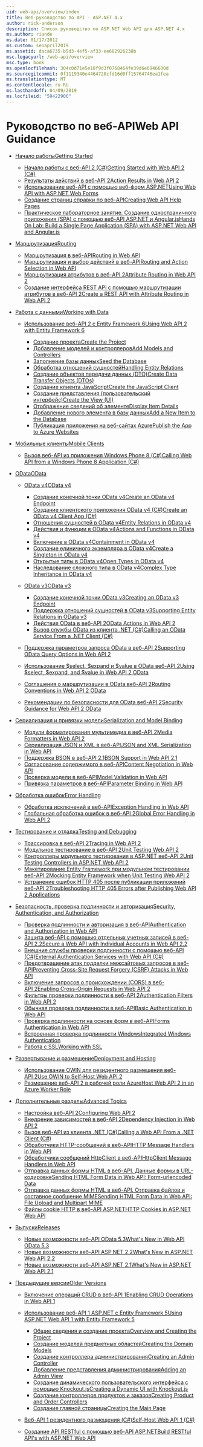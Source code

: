 ```yaml
---
uid: web-api/overview/index
title: Веб-руководство по API - ASP.NET 4.x
author: rick-anderson
description: Список руководство по ASP.NET Web API для ASP.NET 4.x
ms.author: riande
ms.date: 01/17/2012
ms.custom: seoapril2019
ms.assetid: daca6735-b5d3-4ef5-af33-ee682926238b
msc.legacyurl: /web-api/overview
msc.type: book
ms.openlocfilehash: 304c0d71e5e18f9d3f0768464fe39d6e6946600d
ms.sourcegitcommit: 0f1119340e4464720cfd16d0ff15764746ea1fea
ms.translationtype: MT
ms.contentlocale: ru-RU
ms.lasthandoff: 04/09/2019
ms.locfileid: "59422906"
---
```

# <a name="web-api-guidance"></a><span data-ttu-id="54df8-103">Руководство по веб-API</span><span class="sxs-lookup"><span data-stu-id="54df8-103">Web API Guidance</span></span>

- [<span data-ttu-id="54df8-104">Начало работы</span><span class="sxs-lookup"><span data-stu-id="54df8-104">Getting Started</span></span>](getting-started-with-aspnet-web-api/index.md)

    - [<span data-ttu-id="54df8-105">Начало работы с веб-API 2 (C#)</span><span class="sxs-lookup"><span data-stu-id="54df8-105">Getting Started with Web API 2 (C#)</span></span>](getting-started-with-aspnet-web-api/tutorial-your-first-web-api.md)
    - [<span data-ttu-id="54df8-106">Результаты действий в веб-API 2</span><span class="sxs-lookup"><span data-stu-id="54df8-106">Action Results in Web API 2</span></span>](getting-started-with-aspnet-web-api/action-results.md)
    - [<span data-ttu-id="54df8-107">Использование веб-API с помощью веб-форм ASP.NET</span><span class="sxs-lookup"><span data-stu-id="54df8-107">Using Web API with ASP.NET Web Forms</span></span>](getting-started-with-aspnet-web-api/using-web-api-with-aspnet-web-forms.md)
    - [<span data-ttu-id="54df8-108">Создание страниц справки по веб-API</span><span class="sxs-lookup"><span data-stu-id="54df8-108">Creating Web API Help Pages</span></span>](getting-started-with-aspnet-web-api/creating-api-help-pages.md)
    - [<span data-ttu-id="54df8-109">Практическое лабораторное занятие. Создание одностраничного приложения (SPA) с помощью веб-API ASP.NET и Angular.js</span><span class="sxs-lookup"><span data-stu-id="54df8-109">Hands On Lab: Build a Single Page Application (SPA) with ASP.NET Web API and Angular.js</span></span>](getting-started-with-aspnet-web-api/build-a-single-page-application-spa-with-aspnet-web-api-and-angularjs.md)
- [<span data-ttu-id="54df8-110">Маршрутизация</span><span class="sxs-lookup"><span data-stu-id="54df8-110">Routing</span></span>](web-api-routing-and-actions/index.md)

    - [<span data-ttu-id="54df8-111">Маршрутизация в веб-API</span><span class="sxs-lookup"><span data-stu-id="54df8-111">Routing in Web API</span></span>](web-api-routing-and-actions/routing-in-aspnet-web-api.md)
    - [<span data-ttu-id="54df8-112">Маршрутизация и выбор действий в веб-API</span><span class="sxs-lookup"><span data-stu-id="54df8-112">Routing and Action Selection in Web API</span></span>](web-api-routing-and-actions/routing-and-action-selection.md)
    - [<span data-ttu-id="54df8-113">Маршрутизация атрибутов в веб-API 2</span><span class="sxs-lookup"><span data-stu-id="54df8-113">Attribute Routing in Web API 2</span></span>](web-api-routing-and-actions/attribute-routing-in-web-api-2.md)
    - [<span data-ttu-id="54df8-114">Создание интерфейса REST API с помощью маршрутизации атрибутов в веб-API 2</span><span class="sxs-lookup"><span data-stu-id="54df8-114">Create a REST API with Attribute Routing in Web API 2</span></span>](web-api-routing-and-actions/create-a-rest-api-with-attribute-routing.md)
- [<span data-ttu-id="54df8-115">Работа с данными</span><span class="sxs-lookup"><span data-stu-id="54df8-115">Working with Data</span></span>](data/index.md)

    - [<span data-ttu-id="54df8-116">Использование веб-API 2 с Entity Framework 6</span><span class="sxs-lookup"><span data-stu-id="54df8-116">Using Web API 2 with Entity Framework 6</span></span>](data/using-web-api-with-entity-framework/index.md)

        - [<span data-ttu-id="54df8-117">Создание проекта</span><span class="sxs-lookup"><span data-stu-id="54df8-117">Create the Project</span></span>](data/using-web-api-with-entity-framework/part-1.md)
        - [<span data-ttu-id="54df8-118">Добавление моделей и контроллеров</span><span class="sxs-lookup"><span data-stu-id="54df8-118">Add Models and Controllers</span></span>](data/using-web-api-with-entity-framework/part-2.md)
        - [<span data-ttu-id="54df8-119">Заполнение базы данных</span><span class="sxs-lookup"><span data-stu-id="54df8-119">Seed the Database</span></span>](data/using-web-api-with-entity-framework/part-3.md)
        - [<span data-ttu-id="54df8-120">Обработка отношений сущностей</span><span class="sxs-lookup"><span data-stu-id="54df8-120">Handling Entity Relations</span></span>](data/using-web-api-with-entity-framework/part-4.md)
        - [<span data-ttu-id="54df8-121">Создание объектов передачи данных (DTO)</span><span class="sxs-lookup"><span data-stu-id="54df8-121">Create Data Transfer Objects (DTOs)</span></span>](data/using-web-api-with-entity-framework/part-5.md)
        - [<span data-ttu-id="54df8-122">Создание клиента JavaScript</span><span class="sxs-lookup"><span data-stu-id="54df8-122">Create the JavaScript Client</span></span>](data/using-web-api-with-entity-framework/part-6.md)
        - [<span data-ttu-id="54df8-123">Создание представления (пользовательский интерфейс)</span><span class="sxs-lookup"><span data-stu-id="54df8-123">Create the View (UI)</span></span>](data/using-web-api-with-entity-framework/part-7.md)
        - [<span data-ttu-id="54df8-124">Отображение сведений об элементе</span><span class="sxs-lookup"><span data-stu-id="54df8-124">Display Item Details</span></span>](data/using-web-api-with-entity-framework/part-8.md)
        - [<span data-ttu-id="54df8-125">Добавление нового элемента в базу данных</span><span class="sxs-lookup"><span data-stu-id="54df8-125">Add a New Item to the Database</span></span>](data/using-web-api-with-entity-framework/part-9.md)
        - [<span data-ttu-id="54df8-126">Публикация приложения на веб-сайтах Azure</span><span class="sxs-lookup"><span data-stu-id="54df8-126">Publish the App to Azure Websites</span></span>](data/using-web-api-with-entity-framework/part-10.md)
- [<span data-ttu-id="54df8-127">Мобильные клиенты</span><span class="sxs-lookup"><span data-stu-id="54df8-127">Mobile Clients</span></span>](mobile-clients/index.md)

    - [<span data-ttu-id="54df8-128">Вызов веб-API из приложения Windows Phone 8 (C#)</span><span class="sxs-lookup"><span data-stu-id="54df8-128">Calling Web API from a Windows Phone 8 Application (C#)</span></span>](mobile-clients/calling-web-api-from-a-windows-phone-8-application.md)
- [<span data-ttu-id="54df8-129">OData</span><span class="sxs-lookup"><span data-stu-id="54df8-129">OData</span></span>](odata-support-in-aspnet-web-api/index.md)

    - [<span data-ttu-id="54df8-130">OData v4</span><span class="sxs-lookup"><span data-stu-id="54df8-130">OData v4</span></span>](odata-support-in-aspnet-web-api/odata-v4/index.md)

        - [<span data-ttu-id="54df8-131">Создание конечной точки OData v4</span><span class="sxs-lookup"><span data-stu-id="54df8-131">Create an OData v4 Endpoint</span></span>](odata-support-in-aspnet-web-api/odata-v4/create-an-odata-v4-endpoint.md)
        - [<span data-ttu-id="54df8-132">Создание клиентского приложения OData v4 (C#)</span><span class="sxs-lookup"><span data-stu-id="54df8-132">Create an OData v4 Client App (C#)</span></span>](odata-support-in-aspnet-web-api/odata-v4/create-an-odata-v4-client-app.md)
        - [<span data-ttu-id="54df8-133">Отношения сущностей в OData v4</span><span class="sxs-lookup"><span data-stu-id="54df8-133">Entity Relations in OData v4</span></span>](odata-support-in-aspnet-web-api/odata-v4/entity-relations-in-odata-v4.md)
        - [<span data-ttu-id="54df8-134">Действия и функции в OData v4</span><span class="sxs-lookup"><span data-stu-id="54df8-134">Actions and Functions in OData v4</span></span>](odata-support-in-aspnet-web-api/odata-v4/odata-actions-and-functions.md)
        - [<span data-ttu-id="54df8-135">Включение в OData v4</span><span class="sxs-lookup"><span data-stu-id="54df8-135">Containment in OData v4</span></span>](odata-support-in-aspnet-web-api/odata-v4/odata-containment-in-web-api-22.md)
        - [<span data-ttu-id="54df8-136">Создание единичного экземпляра в OData v4</span><span class="sxs-lookup"><span data-stu-id="54df8-136">Create a Singleton in OData v4</span></span>](odata-support-in-aspnet-web-api/odata-v4/using-a-singleton-in-an-odata-endpoint-in-web-api-22.md)
        - [<span data-ttu-id="54df8-137">Открытые типы в OData v4</span><span class="sxs-lookup"><span data-stu-id="54df8-137">Open Types in OData v4</span></span>](odata-support-in-aspnet-web-api/odata-v4/use-open-types-in-odata-v4.md)
        - [<span data-ttu-id="54df8-138">Наследование сложного типа в OData v4</span><span class="sxs-lookup"><span data-stu-id="54df8-138">Complex Type Inheritance in OData v4</span></span>](odata-support-in-aspnet-web-api/odata-v4/complex-type-inheritance-in-odata-v4.md)
    - [<span data-ttu-id="54df8-139">OData v3</span><span class="sxs-lookup"><span data-stu-id="54df8-139">OData v3</span></span>](odata-support-in-aspnet-web-api/odata-v3/index.md)

        - [<span data-ttu-id="54df8-140">Создание конечной точки OData v3</span><span class="sxs-lookup"><span data-stu-id="54df8-140">Creating an OData v3 Endpoint</span></span>](odata-support-in-aspnet-web-api/odata-v3/creating-an-odata-endpoint.md)
        - [<span data-ttu-id="54df8-141">Поддержка отношений сущностей в OData v3</span><span class="sxs-lookup"><span data-stu-id="54df8-141">Supporting Entity Relations in OData v3</span></span>](odata-support-in-aspnet-web-api/odata-v3/working-with-entity-relations.md)
        - [<span data-ttu-id="54df8-142">Действия OData в веб-API 2</span><span class="sxs-lookup"><span data-stu-id="54df8-142">OData Actions in Web API 2</span></span>](odata-support-in-aspnet-web-api/odata-v3/odata-actions.md)
        - [<span data-ttu-id="54df8-143">Вызов службы OData из клиента .NET (C#)</span><span class="sxs-lookup"><span data-stu-id="54df8-143">Calling an OData Service From a .NET Client (C#)</span></span>](odata-support-in-aspnet-web-api/odata-v3/calling-an-odata-service-from-a-net-client.md)
    - [<span data-ttu-id="54df8-144">Поддержка параметров запроса OData в веб-API 2</span><span class="sxs-lookup"><span data-stu-id="54df8-144">Supporting OData Query Options in Web API 2</span></span>](odata-support-in-aspnet-web-api/supporting-odata-query-options.md)
    - [<span data-ttu-id="54df8-145">Использование $select, $expand и $value в OData веб-API 2</span><span class="sxs-lookup"><span data-stu-id="54df8-145">Using $select, $expand, and $value in Web API 2 OData</span></span>](odata-support-in-aspnet-web-api/using-select-expand-and-value.md)
    - [<span data-ttu-id="54df8-146">Соглашения о маршрутизации в OData веб-API 2</span><span class="sxs-lookup"><span data-stu-id="54df8-146">Routing Conventions in Web API 2 OData</span></span>](odata-support-in-aspnet-web-api/odata-routing-conventions.md)
    - [<span data-ttu-id="54df8-147">Рекомендации по безопасности для OData веб-API 2</span><span class="sxs-lookup"><span data-stu-id="54df8-147">Security Guidance for Web API 2 OData</span></span>](odata-support-in-aspnet-web-api/odata-security-guidance.md)
- [<span data-ttu-id="54df8-148">Сериализация и привязки модели</span><span class="sxs-lookup"><span data-stu-id="54df8-148">Serialization and Model Binding</span></span>](formats-and-model-binding/index.md)

    - [<span data-ttu-id="54df8-149">Модули форматирования мультимедиа в веб-API 2</span><span class="sxs-lookup"><span data-stu-id="54df8-149">Media Formatters in Web API 2</span></span>](formats-and-model-binding/media-formatters.md)
    - [<span data-ttu-id="54df8-150">Сериализация JSON и XML в веб-API</span><span class="sxs-lookup"><span data-stu-id="54df8-150">JSON and XML Serialization in Web API</span></span>](formats-and-model-binding/json-and-xml-serialization.md)
    - [<span data-ttu-id="54df8-151">Поддержка BSON в веб-API 2.1</span><span class="sxs-lookup"><span data-stu-id="54df8-151">BSON Support in Web API 2.1</span></span>](formats-and-model-binding/bson-support-in-web-api-21.md)
    - [<span data-ttu-id="54df8-152">Согласование содержимого в веб-API</span><span class="sxs-lookup"><span data-stu-id="54df8-152">Content Negotiation in Web API</span></span>](formats-and-model-binding/content-negotiation.md)
    - [<span data-ttu-id="54df8-153">Проверка модели в веб-API</span><span class="sxs-lookup"><span data-stu-id="54df8-153">Model Validation in Web API</span></span>](formats-and-model-binding/model-validation-in-aspnet-web-api.md)
    - [<span data-ttu-id="54df8-154">Привязка параметров в веб-API</span><span class="sxs-lookup"><span data-stu-id="54df8-154">Parameter Binding in Web API</span></span>](formats-and-model-binding/parameter-binding-in-aspnet-web-api.md)
- [<span data-ttu-id="54df8-155">Обработка ошибок</span><span class="sxs-lookup"><span data-stu-id="54df8-155">Error Handling</span></span>](error-handling/index.md)

    - [<span data-ttu-id="54df8-156">Обработка исключений в веб-API</span><span class="sxs-lookup"><span data-stu-id="54df8-156">Exception Handling in Web API</span></span>](error-handling/exception-handling.md)
    - [<span data-ttu-id="54df8-157">Глобальная обработка ошибок в веб-API 2</span><span class="sxs-lookup"><span data-stu-id="54df8-157">Global Error Handling in Web API 2</span></span>](error-handling/web-api-global-error-handling.md)
- [<span data-ttu-id="54df8-158">Тестирование и отладка</span><span class="sxs-lookup"><span data-stu-id="54df8-158">Testing and Debugging</span></span>](testing-and-debugging/index.md)

    - [<span data-ttu-id="54df8-159">Трассировка в веб-API 2</span><span class="sxs-lookup"><span data-stu-id="54df8-159">Tracing in Web API 2</span></span>](testing-and-debugging/tracing-in-aspnet-web-api.md)
    - [<span data-ttu-id="54df8-160">Модульное тестирование в веб-API 2</span><span class="sxs-lookup"><span data-stu-id="54df8-160">Unit Testing Web API 2</span></span>](testing-and-debugging/unit-testing-with-aspnet-web-api.md)
    - [<span data-ttu-id="54df8-161">Контроллеры модульного тестирования в ASP.NET веб-API 2</span><span class="sxs-lookup"><span data-stu-id="54df8-161">Unit Testing Controllers in ASP.NET Web API 2</span></span>](testing-and-debugging/unit-testing-controllers-in-web-api.md)
    - [<span data-ttu-id="54df8-162">Макетирование Entity Framework при модульном тестировании веб-API 2</span><span class="sxs-lookup"><span data-stu-id="54df8-162">Mocking Entity Framework when Unit Testing Web API 2</span></span>](testing-and-debugging/mocking-entity-framework-when-unit-testing-aspnet-web-api-2.md)
    - [<span data-ttu-id="54df8-163">Устранение ошибок HTTP 405 после публикации приложений веб-API 2</span><span class="sxs-lookup"><span data-stu-id="54df8-163">Troubleshooting HTTP 405 Errors after Publishing Web API 2 Applications</span></span>](testing-and-debugging/troubleshooting-http-405-errors-after-publishing-web-api-applications.md)
- [<span data-ttu-id="54df8-164">Безопасность, проверка подлинности и авторизация</span><span class="sxs-lookup"><span data-stu-id="54df8-164">Security, Authentication, and Authorization</span></span>](security/index.md)

    - [<span data-ttu-id="54df8-165">Проверка подлинности и авторизация в веб-API</span><span class="sxs-lookup"><span data-stu-id="54df8-165">Authentication and Authorization in Web API</span></span>](security/authentication-and-authorization-in-aspnet-web-api.md)
    - [<span data-ttu-id="54df8-166">Защита веб-API с помощью отдельных учетных записей в веб-API 2.2</span><span class="sxs-lookup"><span data-stu-id="54df8-166">Secure a Web API with Individual Accounts in Web API 2.2</span></span>](security/individual-accounts-in-web-api.md)
    - [<span data-ttu-id="54df8-167">Внешние службы проверки подлинности с помощью веб-API (C#)</span><span class="sxs-lookup"><span data-stu-id="54df8-167">External Authentication Services with Web API (C#)</span></span>](security/external-authentication-services.md)
    - [<span data-ttu-id="54df8-168">Предотвращение атак подделки межсайтовых запросов в веб-API</span><span class="sxs-lookup"><span data-stu-id="54df8-168">Preventing Cross-Site Request Forgery (CSRF) Attacks in Web API</span></span>](security/preventing-cross-site-request-forgery-csrf-attacks.md)
    - [<span data-ttu-id="54df8-169">Включение запросов о происхождении (CORS) в веб-API 2</span><span class="sxs-lookup"><span data-stu-id="54df8-169">Enabling Cross-Origin Requests in Web API 2</span></span>](security/enabling-cross-origin-requests-in-web-api.md)
    - [<span data-ttu-id="54df8-170">Фильтры проверки подлинности в веб-API 2</span><span class="sxs-lookup"><span data-stu-id="54df8-170">Authentication Filters in Web API 2</span></span>](security/authentication-filters.md)
    - [<span data-ttu-id="54df8-171">Обычная проверка подлинности в веб-API</span><span class="sxs-lookup"><span data-stu-id="54df8-171">Basic Authentication in Web API</span></span>](security/basic-authentication.md)
    - [<span data-ttu-id="54df8-172">Проверка подлинности на основе форм в веб-API</span><span class="sxs-lookup"><span data-stu-id="54df8-172">Forms Authentication in Web API</span></span>](security/forms-authentication.md)
    - [<span data-ttu-id="54df8-173">Встроенная проверка подлинности Windows</span><span class="sxs-lookup"><span data-stu-id="54df8-173">Integrated Windows Authentication</span></span>](security/integrated-windows-authentication.md)
    - [<span data-ttu-id="54df8-174">Работа с SSL</span><span class="sxs-lookup"><span data-stu-id="54df8-174">Working with SSL</span></span>](security/working-with-ssl-in-web-api.md)
- [<span data-ttu-id="54df8-175">Развертывание и размещение</span><span class="sxs-lookup"><span data-stu-id="54df8-175">Deployment and Hosting</span></span>](hosting-aspnet-web-api/index.md)

    - [<span data-ttu-id="54df8-176">Использование OWIN для резидентного размещения веб-API 2</span><span class="sxs-lookup"><span data-stu-id="54df8-176">Use OWIN to Self-Host Web API 2</span></span>](hosting-aspnet-web-api/use-owin-to-self-host-web-api.md)
    - [<span data-ttu-id="54df8-177">Размещение веб-API 2 в рабочей роли Azure</span><span class="sxs-lookup"><span data-stu-id="54df8-177">Host Web API 2 in an Azure Worker Role</span></span>](hosting-aspnet-web-api/host-aspnet-web-api-in-an-azure-worker-role.md)
- [<span data-ttu-id="54df8-178">Дополнительные разделы</span><span class="sxs-lookup"><span data-stu-id="54df8-178">Advanced Topics</span></span>](advanced/index.md)

    - [<span data-ttu-id="54df8-179">Настройка веб-API 2</span><span class="sxs-lookup"><span data-stu-id="54df8-179">Configuring Web API 2</span></span>](advanced/configuring-aspnet-web-api.md)
    - [<span data-ttu-id="54df8-180">Внедрение зависимостей в веб-API 2</span><span class="sxs-lookup"><span data-stu-id="54df8-180">Dependency Injection in Web API 2</span></span>](advanced/dependency-injection.md)
    - [<span data-ttu-id="54df8-181">Вызов веб-API из клиента .NET (C#)</span><span class="sxs-lookup"><span data-stu-id="54df8-181">Calling a Web API From a .NET Client (C#)</span></span>](advanced/calling-a-web-api-from-a-net-client.md)
    - [<span data-ttu-id="54df8-182">Обработчики HTTP-сообщений в веб-API</span><span class="sxs-lookup"><span data-stu-id="54df8-182">HTTP Message Handlers in Web API</span></span>](advanced/http-message-handlers.md)
    - [<span data-ttu-id="54df8-183">Обработчики сообщений HttpClient в веб-API</span><span class="sxs-lookup"><span data-stu-id="54df8-183">HttpClient Message Handlers in Web API</span></span>](advanced/httpclient-message-handlers.md)
    - [<span data-ttu-id="54df8-184">Отправка данных формы HTML в веб-API. Данные формы в URL-кодировке</span><span class="sxs-lookup"><span data-stu-id="54df8-184">Sending HTML Form Data in Web API: Form-urlencoded Data</span></span>](advanced/sending-html-form-data-part-1.md)
    - [<span data-ttu-id="54df8-185">Отправка данных формы HTML в веб-API. Отправка файлов и составное сообщение MIME</span><span class="sxs-lookup"><span data-stu-id="54df8-185">Sending HTML Form Data in Web API: File Upload and Multipart MIME</span></span>](advanced/sending-html-form-data-part-2.md)
    - [<span data-ttu-id="54df8-186">Файлы cookie HTTP в веб-API ASP.NET</span><span class="sxs-lookup"><span data-stu-id="54df8-186">HTTP Cookies in ASP.NET Web API</span></span>](advanced/http-cookies.md)
- [<span data-ttu-id="54df8-187">Выпуски</span><span class="sxs-lookup"><span data-stu-id="54df8-187">Releases</span></span>](releases/index.md)

    - [<span data-ttu-id="54df8-188">Новые возможности веб-API OData 5.3</span><span class="sxs-lookup"><span data-stu-id="54df8-188">What's New in Web API OData 5.3</span></span>](releases/whats-new-in-aspnet-web-api-odata-53.md)
    - [<span data-ttu-id="54df8-189">Новые возможности веб-API ASP.NET 2.2</span><span class="sxs-lookup"><span data-stu-id="54df8-189">What's New in ASP.NET Web API 2.2</span></span>](releases/whats-new-in-aspnet-web-api-22.md)
    - [<span data-ttu-id="54df8-190">Новые возможности веб-API ASP.NET 2.1</span><span class="sxs-lookup"><span data-stu-id="54df8-190">What's New in ASP.NET Web API 2.1</span></span>](releases/whats-new-in-aspnet-web-api-21.md)
- [<span data-ttu-id="54df8-191">Предыдущие версии</span><span class="sxs-lookup"><span data-stu-id="54df8-191">Older Versions</span></span>](older-versions/index.md)

    - [<span data-ttu-id="54df8-192">Включение операций CRUD в веб-API 1</span><span class="sxs-lookup"><span data-stu-id="54df8-192">Enabling CRUD Operations in Web API 1</span></span>](older-versions/creating-a-web-api-that-supports-crud-operations.md)
    - [<span data-ttu-id="54df8-193">Использование веб-API 1 ASP.NET с Entity Framework 5</span><span class="sxs-lookup"><span data-stu-id="54df8-193">Using ASP.NET Web API 1 with Entity Framework 5</span></span>](older-versions/using-web-api-1-with-entity-framework-5/index.md)

        - [<span data-ttu-id="54df8-194">Общие сведения и создание проекта</span><span class="sxs-lookup"><span data-stu-id="54df8-194">Overview and Creating the Project</span></span>](older-versions/using-web-api-1-with-entity-framework-5/using-web-api-with-entity-framework-part-1.md)
        - [<span data-ttu-id="54df8-195">Создание моделей предметных областей</span><span class="sxs-lookup"><span data-stu-id="54df8-195">Creating the Domain Models</span></span>](older-versions/using-web-api-1-with-entity-framework-5/using-web-api-with-entity-framework-part-2.md)
        - [<span data-ttu-id="54df8-196">Создание контроллера администрирования</span><span class="sxs-lookup"><span data-stu-id="54df8-196">Creating an Admin Controller</span></span>](older-versions/using-web-api-1-with-entity-framework-5/using-web-api-with-entity-framework-part-3.md)
        - [<span data-ttu-id="54df8-197">Добавление представления администрирования</span><span class="sxs-lookup"><span data-stu-id="54df8-197">Adding an Admin View</span></span>](older-versions/using-web-api-1-with-entity-framework-5/using-web-api-with-entity-framework-part-4.md)
        - [<span data-ttu-id="54df8-198">Создание динамического пользовательского интерфейса с помощью Knockout.js</span><span class="sxs-lookup"><span data-stu-id="54df8-198">Creating a Dynamic UI with Knockout.js</span></span>](older-versions/using-web-api-1-with-entity-framework-5/using-web-api-with-entity-framework-part-5.md)
        - [<span data-ttu-id="54df8-199">Создание контроллеров продуктов и заказов</span><span class="sxs-lookup"><span data-stu-id="54df8-199">Creating Product and Order Controllers</span></span>](older-versions/using-web-api-1-with-entity-framework-5/using-web-api-with-entity-framework-part-6.md)
        - [<span data-ttu-id="54df8-200">Создание главной страницы</span><span class="sxs-lookup"><span data-stu-id="54df8-200">Creating the Main Page</span></span>](older-versions/using-web-api-1-with-entity-framework-5/using-web-api-with-entity-framework-part-7.md)
    - [<span data-ttu-id="54df8-201">Веб-API 1 резидентного размещения (C#)</span><span class="sxs-lookup"><span data-stu-id="54df8-201">Self-Host Web API 1 (C#)</span></span>](older-versions/self-host-a-web-api.md)
    - [<span data-ttu-id="54df8-202">Создание API RESTful с помощью веб-API ASP.NET</span><span class="sxs-lookup"><span data-stu-id="54df8-202">Build RESTful API's with ASP.NET Web API</span></span>](older-versions/build-restful-apis-with-aspnet-web-api.md)
